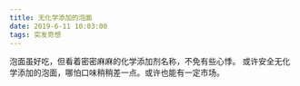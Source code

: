 ```yaml
---
title: 无化学添加的泡面
date: 2019-6-11 10:03:00
tags: 突发奇想
---
```

泡面虽好吃，但看着密密麻麻的化学添加剂名称，不免有些心悸。
或许安全无化学添加的泡面，哪怕口味稍稍差一点。或许也能有一定市场。